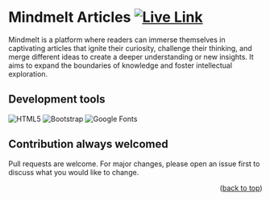 <a name="readme-top"></a>

# Mindmelt Articles <a href="https://articles-page.netlify.app/"> ![Live Link](https://img.shields.io/badge/live_link-1e394e?style=for-the-badge&logo=&logoColor=white) </a>

Mindmelt is a platform where readers can immerse themselves in captivating articles that ignite their curiosity, challenge their thinking, and merge different ideas to create a deeper understanding or new insights. It aims to expand the boundaries of knowledge and foster intellectual exploration.

## Development tools

![HTML5](https://img.shields.io/badge/html5-%23E34F26.svg?style=for-the-badge&logo=html5&logoColor=white)
![Bootstrap](https://img.shields.io/badge/bootstrap-%238511fa.svg?style=for-the-badge&logo=bootstrap&logoColor=white)
![Google Fonts](https://img.shields.io/badge/google_fonts-4285F4?style=for-the-badge&logo=google&logoColor=white)

## Contribution always welcomed

Pull requests are welcome. For major changes, please open an issue first to discuss what you would like to change.

<p align="right">(<a href="#readme-top">back to top</a>)</p>
